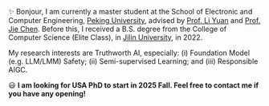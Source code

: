 ✨ Bonjour, I am currently a master student at the School of Electronic and Computer Engineering, [Peking University](https://www.pku.edu.cn/), advised by [Prof. Li Yuan](https://yuanli2333.github.io/) and [Prof. Jie Chen](https://scholar.google.fi/citations?user=ZAZFfwwAAAAJ&hl=en). Before this, I received a B.S. degree from the College of Computer Science (Elite Class), in [Jilin University](https://www.jlu.edu.cn/), in 2022.

My research interests are Truthworth AI, especially: (i) Foundation Model (e.g. LLM/LMM) Safety; (ii) Semi-supervised Learning; and (iii) Responsible AIGC.

😃 **I am looking for USA PhD to start in 2025 Fall. Feel free to contact me if you have any opening!**